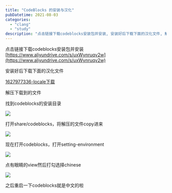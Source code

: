 ```yaml
---
title: "CodeBlocks 的安装与汉化"
pubDatetime: 2021-08-03
categories:
  - "clang"
  - "study"
description: "点击链接下载codeblocks安装包并安装, 安装好后下载下面的汉化文件, 解压下载到的文件, 找到codeblocks的安装目录"
---
```


点击链接下载codeblocks安装包并安装 [https://www.aliyundrive.com/s/uxWynruqv2w](https://www.aliyundrive.com/s/uxWynruqv2w)

安装好后下载下面的汉化文件

[1627977336-locale](https://mxte.cc/wp-content/uploads/2021/08/1627977336-locale.zip)[下载](https://mxte.cc/wp-content/uploads/2021/08/1627977336-locale.zip)

解压下载到的文件

找到codeblocks的安装目录

[![](@assets/images/1627977382-07be28a997257f75ab58fcb4fa95447-1024x578.png)](https://mxte.cc/wp-content/uploads/2021/08/1627977382-07be28a997257f75ab58fcb4fa95447.png)

打开share/codeblocks，将解压的文件copy进来

[![](@assets/images/1627977433-e222dc8dad8a5d46f34277709448296-1024x594.png)](https://mxte.cc/?attachment_id=101)

现在打开codeblocks，打开setting-environment

[![](@assets/images/1627977469-bd250caef786496577e69864727185f-1024x622.png)](https://mxte.cc/?attachment_id=102)

点有眼睛的view然后打勾选择chinese

[![](@assets/images/1627977504-55f264ccdc190c2dc817c7c086ce5d2-1024x687.png)](https://mxte.cc/?attachment_id=103)

之后重启一下codeblocks就是中文的啦
